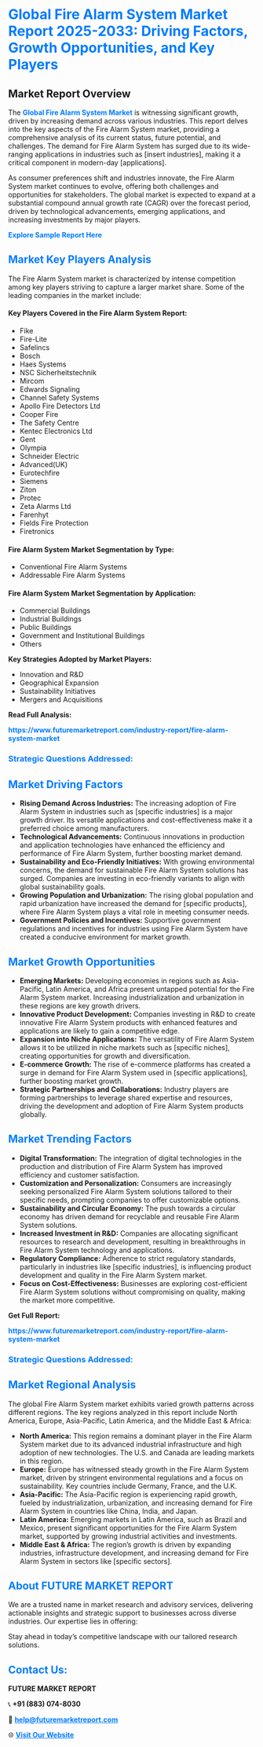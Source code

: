 <h1 style="color: #007BFF;">Global Fire Alarm System Market Report 2025-2033: Driving Factors, Growth Opportunities, and Key Players</h1>

<section id="overview">
<h2>Market Report Overview</h2>
<p>The <a href="https://www.futuremarketreport.com/industry-report/fire-alarm-system-market" style="color: #007BFF; text-decoration: none;"><strong>Global Fire Alarm System Market</strong></a> is witnessing significant growth, driven by increasing demand across various industries. This report delves into the key aspects of the Fire Alarm System market, providing a comprehensive analysis of its current status, future potential, and challenges. The demand for Fire Alarm System has surged due to its wide-ranging applications in industries such as [insert industries], making it a critical component in modern-day [applications].</p>
<p>As consumer preferences shift and industries innovate, the Fire Alarm System market continues to evolve, offering both challenges and opportunities for stakeholders. The global market is expected to expand at a substantial compound annual growth rate (CAGR) over the forecast period, driven by technological advancements, emerging applications, and increasing investments by major players.</p>
</section>

<section id="overview">
<p><a href="https://www.futuremarketreport.com/request-sample/reportId=56003" style="color: #007BFF; text-decoration: none;"><strong>Explore Sample Report Here</strong></a></p>
</section>

<section id="key-players">
<h2 style="color: #007BFF;">Market Key Players Analysis</h2>
<p>The Fire Alarm System market is characterized by intense competition among key players striving to capture a larger market share. Some of the leading companies in the market include:</p>
<h4>Key Players Covered in the Fire Alarm System Report:</h4>
<ul><li>Fike</li><li>Fire-Lite</li><li>Safelincs</li><li>Bosch</li><li>Haes Systems</li><li>NSC Sicherheitstechnik</li><li>Mircom</li><li>Edwards Signaling</li><li>Channel Safety Systems</li><li>Apollo Fire Detectors Ltd</li><li>Cooper Fire</li><li>The Safety Centre</li><li>Kentec Electronics Ltd</li><li>Gent</li><li>Olympia</li><li>Schneider Electric</li><li>Advanced(UK)</li><li>Eurotechfire</li><li>Siemens</li><li>Ziton</li><li>Protec</li><li>Zeta Alarms Ltd</li><li>Farenhyt</li><li>Fields Fire Protection</li><li>Firetronics</li></ul>
<h4>Fire Alarm System Market Segmentation by Type:</h4>
<ul><li>Conventional Fire Alarm Systems</li><li>Addressable Fire Alarm Systems</li></ul>

<h4>Fire Alarm System Market Segmentation by Application:</h4>
<ul><li>Commercial Buildings</li><li>Industrial Buildings</li><li>Public Buildings</li><li>Government and Institutional Buildings</li><li>Others</li></ul>
<p><strong>Key Strategies Adopted by Market Players:</strong></p>
<ul>
<li>Innovation and R&D</li>
<li>Geographical Expansion</li>
<li>Sustainability Initiatives</li>
<li>Mergers and Acquisitions</li>
</ul>
</section>

<section>
<p><strong>Read Full Analysis: </strong></p><a href="https://www.futuremarketreport.com/industry-report/fire-alarm-system-market" style="color: #007BFF; text-decoration: none;"><strong>https://www.futuremarketreport.com/industry-report/fire-alarm-system-market</strong></a>
<h3 style="color: #007BFF;">Strategic Questions Addressed:</h3>
</section>

<section id="driving-factors">
<h2 style="color: #007BFF;">Market Driving Factors</h2>
<ul>
<li><strong>Rising Demand Across Industries:</strong> The increasing adoption of Fire Alarm System in industries such as [specific industries] is a major growth driver. Its versatile applications and cost-effectiveness make it a preferred choice among manufacturers.</li>
<li><strong>Technological Advancements:</strong> Continuous innovations in production and application technologies have enhanced the efficiency and performance of Fire Alarm System, further boosting market demand.</li>
<li><strong>Sustainability and Eco-Friendly Initiatives:</strong> With growing environmental concerns, the demand for sustainable Fire Alarm System solutions has surged. Companies are investing in eco-friendly variants to align with global sustainability goals.</li>
<li><strong>Growing Population and Urbanization:</strong> The rising global population and rapid urbanization have increased the demand for [specific products], where Fire Alarm System plays a vital role in meeting consumer needs.</li>
<li><strong>Government Policies and Incentives:</strong> Supportive government regulations and incentives for industries using Fire Alarm System have created a conducive environment for market growth.</li>
</ul>
</section>

<section id="growth-opportunities">
<h2 style="color: #007BFF;">Market Growth Opportunities</h2>
<ul>
<li><strong>Emerging Markets:</strong> Developing economies in regions such as Asia-Pacific, Latin America, and Africa present untapped potential for the Fire Alarm System market. Increasing industrialization and urbanization in these regions are key growth drivers.</li>
<li><strong>Innovative Product Development:</strong> Companies investing in R&D to create innovative Fire Alarm System products with enhanced features and applications are likely to gain a competitive edge.</li>
<li><strong>Expansion into Niche Applications:</strong> The versatility of Fire Alarm System allows it to be utilized in niche markets such as [specific niches], creating opportunities for growth and diversification.</li>
<li><strong>E-commerce Growth:</strong> The rise of e-commerce platforms has created a surge in demand for Fire Alarm System used in [specific applications], further boosting market growth.</li>
<li><strong>Strategic Partnerships and Collaborations:</strong> Industry players are forming partnerships to leverage shared expertise and resources, driving the development and adoption of Fire Alarm System products globally.</li>
</ul>
</section>

<section id="trending-factors">
<h2 style="color: #007BFF;">Market Trending Factors</h2>
<ul>
<li><strong>Digital Transformation:</strong> The integration of digital technologies in the production and distribution of Fire Alarm System has improved efficiency and customer satisfaction.</li>
<li><strong>Customization and Personalization:</strong> Consumers are increasingly seeking personalized Fire Alarm System solutions tailored to their specific needs, prompting companies to offer customizable options.</li>
<li><strong>Sustainability and Circular Economy:</strong> The push towards a circular economy has driven demand for recyclable and reusable Fire Alarm System solutions.</li>
<li><strong>Increased Investment in R&D:</strong> Companies are allocating significant resources to research and development, resulting in breakthroughs in Fire Alarm System technology and applications.</li>
<li><strong>Regulatory Compliance:</strong> Adherence to strict regulatory standards, particularly in industries like [specific industries], is influencing product development and quality in the Fire Alarm System market.</li>
<li><strong>Focus on Cost-Effectiveness:</strong> Businesses are exploring cost-efficient Fire Alarm System solutions without compromising on quality, making the market more competitive.</li>
</ul>
</section>

<section>
<p><strong>Get Full Report: </strong></p><a href="https://www.futuremarketreport.com/industry-report/fire-alarm-system-market" style="color: #007BFF; text-decoration: none;"><strong>https://www.futuremarketreport.com/industry-report/fire-alarm-system-market</strong></a>
<h3 style="color: #007BFF;">Strategic Questions Addressed:</h3>
</section>


<section id="regional-analysis">
<h2 style="color: #007BFF;">Market Regional Analysis</h2>
<p>The global Fire Alarm System market exhibits varied growth patterns across different regions. The key regions analyzed in this report include North America, Europe, Asia-Pacific, Latin America, and the Middle East & Africa:</p>
<ul>
<li><strong>North America:</strong> This region remains a dominant player in the Fire Alarm System market due to its advanced industrial infrastructure and high adoption of new technologies. The U.S. and Canada are leading markets in this region.</li>
<li><strong>Europe:</strong> Europe has witnessed steady growth in the Fire Alarm System market, driven by stringent environmental regulations and a focus on sustainability. Key countries include Germany, France, and the U.K.</li>
<li><strong>Asia-Pacific:</strong> The Asia-Pacific region is experiencing rapid growth, fueled by industrialization, urbanization, and increasing demand for Fire Alarm System in countries like China, India, and Japan.</li>
<li><strong>Latin America:</strong> Emerging markets in Latin America, such as Brazil and Mexico, present significant opportunities for the Fire Alarm System market, supported by growing industrial activities and investments.</li>
<li><strong>Middle East & Africa:</strong> The region’s growth is driven by expanding industries, infrastructure development, and increasing demand for Fire Alarm System in sectors like [specific sectors].</li>
</ul>
</section>

<footer>
<h2 style="color: #007BFF;">About FUTURE MARKET REPORT</h2>
<p>We are a trusted name in market research and advisory services, delivering actionable insights and strategic support to businesses across diverse industries. Our expertise lies in offering:</p>

<p>Stay ahead in today’s competitive landscape with our tailored research solutions.</p>

<h2 style="color: #007BFF;">Contact Us:</h2>
<p><strong>FUTURE MARKET REPORT</strong></p>
<p>📞 <strong>+91 (883) 074-8030</strong></p>
<p>📧 <strong><a href="mailto:help@futuremarketreport.com" style="color: #007BFF;">help@futuremarketreport.com</a></strong></p>
<p>🌐 <strong><a href="https://www.futuremarketreport.com/" style="color: #007BFF;">Visit Our Website</a></strong></p>
</footer>